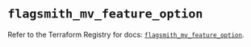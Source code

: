 # `flagsmith_mv_feature_option`

Refer to the Terraform Registry for docs: [`flagsmith_mv_feature_option`](https://registry.terraform.io/providers/flagsmith/flagsmith/0.9.1/docs/resources/mv_feature_option).
